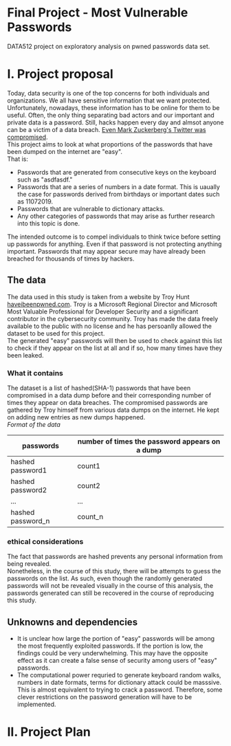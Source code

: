 # Final Project - Most Vulnerable Passwords
DATA512 project on exploratory analysis on pwned passwords data set.

# I. Project proposal
Today, data security is one of the top concerns for both individuals and organizations. We all have sensitive information that we want protected. Unfortunately, nowadays, these information has to be online for them to be useful. Often, the only thing separating bad actors and our important and private data is a password. Still, hacks happen every day and almsot anyone can be a victim of a data breach. [Even Mark Zuckerberg's Twitter was compromised](https://www.theguardian.com/technology/2016/jun/06/mark-zuckerberg-hacked-on-twitter-and-pinterest).  
This project aims to look at what proportions of the passwords that have been dumped on the internet are "easy".  
That is:
- Passwords that are generated from consecutive keys on the keyboard such as "asdfasdf."
- Passwords that are a series of numbers in a date format. This is uaually the case for passwords derived from birthdays or important dates such as 11072019.
- Passwords that are vulnerable to dictionary attacks.
- Any other categories of passwords that may arise as further research into this topic is done.

The intended outcome is to compel individuals to think twice before setting up passwords for anything. Even if that password is not protecting anything important. Passwords that may appear secure may have already been breached for thousands of times by hackers.

## The data
The data used in this study is taken from a website by Troy Hunt [haveibeenpwned.com](https://haveibeenpwned.com/Passwords). Troy is a  Microsoft Regional Director and Microsoft Most Valuable Professional for Developer Security and a significant contributor in the cybersecurity community. Troy has made the data freely available to the public with no license and he has persoanlly allowed the dataset to be used for this project.  
The generated "easy" passwords will then be used to check against this list to check if they appear on the list at all and if so, how many times have they been leaked.

### What it contains
The dataset is a list of hashed(SHA-1) passwords that have been compromised in a data dump before and their corresponding number of times they appear on data breaches. The compromised passwords are gathered by Troy himself from various data dumps on the internet. He kept on adding new entries as new dumps happened.  
_Format of the data_ 

|passwords|number of times the password appears on a dump|
|----|----|
|hashed password1|count1|
|hashed password2|count2|
|...|...|
|hashed password_n|count_n|

### ethical considerations
The fact that passwords are hashed prevents any personal information from being revealed.  
Nonetheless, in the course of this study, there will be attempts to guess the passwords on the list. As such, even though the randomly generated passwords will not be revealed visually in the course of this analysis, the passwords generated can still be recovered in the course of reproducing this study.

## Unknowns and dependencies
- It is unclear how large the portion of "easy" passwords will be among the most frequently exploited passwords. If the portion is low, the findings could be very underwhelming. This may have the opposite effect as it can create a false sense of security among users of "easy" passwords.
- The computational power requried to generate keyboard random walks, numbers in date formats, terms for dictionary attack could be masssive. This is almost equivalent to trying to crack a password. Therefore, some clever restrictions on the password generation will have to be implemented.

# II. Project Plan
